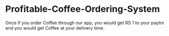 # Profitable-Coffee-Ordering-System
Once if you order Coffee through our app, you would get RS 1 to your paytm and you would get Coffee at your delivery time. 
